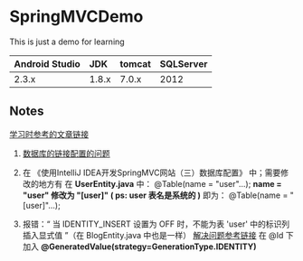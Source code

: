 # SpringMVCDemo

This is just a demo for learning

 Android Studio  |   JDK   |   tomcat   |   SQLServer   
:----------------|:--------|:-----------|:--------------
      2.3.x      |  1.8.x  |    7.0.x   |     2012




## Notes

[学习时参考的文章链接](https://my.oschina.net/gaussik/blog?sort=time&temp=1512221097893)

1. [数据库的链接配置的问题](http://blog.csdn.net/qac_boy/article/details/75529153)

2. 在 《使用IntelliJ IDEA开发SpringMVC网站（三）数据库配置》 中；需要修改的地方有
在 **UserEntity.java** 中：
@Table(name = "user"...);
**name = "user" 修改为 "[user]" ( ps: user 表名是系统的 )**
即为： @Table(name = "[user]"...);

3. 报错：“ 当 IDENTITY_INSERT 设置为 OFF 时，不能为表 'user' 中的标识列插入显式值 ”（在 BlogEntity.java 中也是一样）
[解决问题参考链接](http://blog.csdn.net/itmyhome1990/article/details/7460378)
在 @Id 下
加入 **@GeneratedValue(strategy=GenerationType.IDENTITY)**
